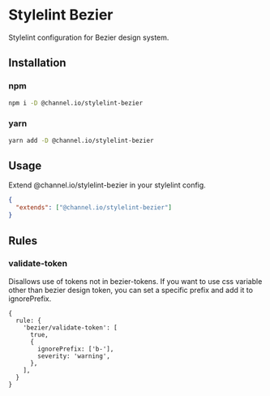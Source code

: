 # Stylelint Bezier

Stylelint configuration for Bezier design system.

## Installation

### npm

```bash
npm i -D @channel.io/stylelint-bezier
```

### yarn

```bash
yarn add -D @channel.io/stylelint-bezier
```

## Usage

Extend @channel.io/stylelint-bezier in your stylelint config.

```json
{
  "extends": ["@channel.io/stylelint-bezier"]
}
```

## Rules

### validate-token

Disallows use of tokens not in bezier-tokens. If you want to use css variable other than bezier design token, you can set a specific prefix and add it to ignorePrefix.

```tsx
{
  rule: {
    'bezier/validate-token': [
      true,
      {
        ignorePrefix: ['b-'],
        severity: 'warning',
      },
    ],
  }
}
```
